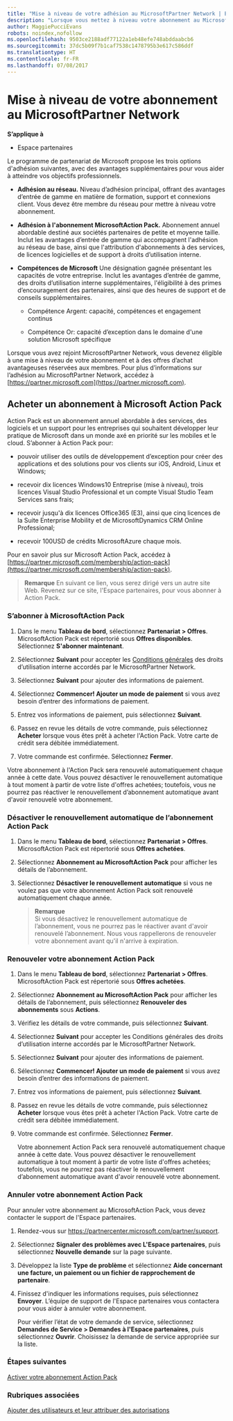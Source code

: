 ```yaml
---
title: "Mise à niveau de votre adhésion au MicrosoftPartner Network | Espace partenaires"
description: "Lorsque vous mettez à niveau votre abonnement au MicrosoftPartner Network, vous avez droit à de nombreux avantages exclusifs. Découvrez comment trouver et acheter des offres disponibles."
author: MaggiePucciEvans
robots: noindex,nofollow
ms.openlocfilehash: 9503ce2188adf77122a1eb48efe748abddaabcb6
ms.sourcegitcommit: 37dc5b09f7b1caf7538c1478795b3e617c586ddf
ms.translationtype: HT
ms.contentlocale: fr-FR
ms.lasthandoff: 07/08/2017
---
```

# <a name="upgrade-your-microsoft-partner-network-membership"></a>Mise à niveau de votre abonnement au MicrosoftPartner Network

**S’applique à**

-  Espace partenaires

Le programme de partenariat de Microsoft propose les trois options d'adhésion suivantes, avec des avantages supplémentaires pour vous aider à atteindre vos objectifs professionnels.

- **Adhésion au réseau.** Niveau d’adhésion principal, offrant des avantages d’entrée de gamme en matière de formation, support et connexions client. Vous devez être membre du réseau pour mettre à niveau votre abonnement.

- **Adhésion à l'abonnement MicrosoftAction Pack.** Abonnement annuel abordable destiné aux sociétés partenaires de petite et moyenne taille. Inclut les avantages d’entrée de gamme qui accompagnent l'adhésion au réseau de base, ainsi que l'attribution d'abonnements à des services, de licences logicielles et de support à droits d’utilisation interne.

- **Compétences de Microsoft** Une désignation gagnée présentant les capacités de votre entreprise. Inclut les avantages d’entrée de gamme, des droits d’utilisation interne supplémentaires, l'éligibilité à des primes d’encouragement des partenaires, ainsi que des heures de support et de conseils supplémentaires.

  - Compétence Argent: capacité, compétences et engagement continus

  - Compétence Or: capacité d’exception dans le domaine d'une solution Microsoft spécifique

Lorsque vous avez rejoint MicrosoftPartner Network, vous devenez éligible à une mise à niveau de votre abonnement et à des offres d’achat avantageuses réservées aux membres. Pour plus d’informations sur l’adhésion au MicrosoftPartner Network, accédez à [https://partner.microsoft.com](https://partner.microsoft.com).


## <a name="purchase-a-microsoft-action-pack-subscription"></a>Acheter un abonnement à Microsoft Action Pack

Action Pack est un abonnement annuel abordable à des services, des logiciels et un support pour les entreprises qui souhaitent développer leur pratique de Microsoft dans un monde axé en priorité sur les mobiles et le cloud. S’abonner à Action Pack pour:

- pouvoir utiliser des outils de développement d’exception pour créer des applications et des solutions pour vos clients sur iOS, Android, Linux et Windows; 

- recevoir dix licences Windows10 Entreprise (mise à niveau), trois licences Visual Studio Professional et un compte Visual Studio Team Services sans frais; 

- recevoir jusqu'à dix licences Office365 (E3), ainsi que cinq licences de la Suite Enterprise Mobility et de MicrosoftDynamics CRM Online Professional;

- recevoir 100USD de crédits MicrosoftAzure chaque mois.

Pour en savoir plus sur Microsoft Action Pack, accédez à [https://partner.microsoft.com/membership/action-pack](https://partner.microsoft.com/membership/action-pack). 

>**Remarque** En suivant ce lien, vous serez dirigé vers un autre site Web. Revenez sur ce site, l'Espace partenaires, pour vous abonner à Action Pack.


### <a name="subscribe-to-microsoft-action-pack"></a>S’abonner à MicrosoftAction Pack

1. Dans le menu **Tableau de bord**, sélectionnez **Partenariat > Offres**. MicrosoftAction Pack est répertorié sous **Offres disponibles**. Sélectionnez **S'abonner maintenant**. 

2. Sélectionnez **Suivant** pour accepter les [Conditions générales](https://go.microsoft.com/fwlink/?linkid=842232) des droits d’utilisation interne accordés par le MicrosoftPartner Network.  

3. Sélectionnez **Suivant** pour ajouter des informations de paiement. 

4. Sélectionnez **Commencer! Ajouter un mode de paiement** si vous avez besoin d’entrer des informations de paiement. 

5. Entrez vos informations de paiement, puis sélectionnez **Suivant**.

6. Passez en revue les détails de votre commande, puis sélectionnez **Acheter** lorsque vous êtes prêt à acheter l'Action Pack. Votre carte de crédit sera débitée immédiatement.

7. Votre commande est confirmée. Sélectionnez **Fermer**.

Votre abonnement à l'Action Pack sera renouvelé automatiquement chaque année à cette date. Vous pouvez désactiver le renouvellement automatique à tout moment à partir de votre liste d'offres achetées; toutefois, vous ne pourrez pas réactiver le renouvellement d’abonnement automatique avant d'avoir renouvelé votre abonnement. 

### <a name="turn-off-automatic-action-pack-subscription-renewal"></a>Désactiver le renouvellement automatique de l’abonnement Action Pack

1. Dans le menu **Tableau de bord**, sélectionnez **Partenariat > Offres**. MicrosoftAction Pack est répertorié sous **Offres achetées**.

2. Sélectionnez **Abonnement au MicrosoftAction Pack** pour afficher les détails de l’abonnement. 

3. Sélectionnez **Désactiver le renouvellement automatique** si vous ne voulez pas que votre abonnement Action Pack soit renouvelé automatiquement chaque année. 

    >**Remarque**<br>
Si vous désactivez le renouvellement automatique de l’abonnement, vous ne pourrez pas le réactiver avant d'avoir renouvelé l’abonnement. Nous vous rappellerons de renouveler votre abonnement avant qu'il n'arrive à expiration.


### <a name="renew-your-action-pack-subscription"></a>Renouveler votre abonnement Action Pack

1. Dans le menu **Tableau de bord**, sélectionnez **Partenariat > Offres**. MicrosoftAction Pack est répertorié sous **Offres achetées**.

2. Sélectionnez **Abonnement au MicrosoftAction Pack** pour afficher les détails de l’abonnement, puis sélectionnez **Renouveler des abonnements** sous **Actions**.  

3. Vérifiez les détails de votre commande, puis sélectionnez **Suivant**.

4. Sélectionnez **Suivant** pour accepter les Conditions générales des droits d’utilisation interne accordés par le MicrosoftPartner Network.  

5. Sélectionnez **Suivant** pour ajouter des informations de paiement. 

6. Sélectionnez **Commencer! Ajouter un mode de paiement** si vous avez besoin d’entrer des informations de paiement. 

7. Entrez vos informations de paiement, puis sélectionnez **Suivant**.

8. Passez en revue les détails de votre commande, puis sélectionnez **Acheter** lorsque vous êtes prêt à acheter l'Action Pack. Votre carte de crédit sera débitée immédiatement.

9. Votre commande est confirmée. Sélectionnez **Fermer**.

    Votre abonnement Action Pack sera renouvelé automatiquement chaque année à cette date. Vous pouvez désactiver le renouvellement automatique à tout moment à partir de votre liste d'offres achetées; toutefois, vous ne pourrez pas réactiver le renouvellement d’abonnement automatique avant d'avoir renouvelé votre abonnement. 


### <a name="cancel-your-action-pack-subscription"></a>Annuler votre abonnement Action Pack

Pour annuler votre abonnement au MicrosoftAction Pack, vous devez contacter le support de l'Espace partenaires.

1. Rendez-vous sur https://partnercenter.microsoft.com/partner/support.

2. Sélectionnez **Signaler des problèmes avec L'Espace partenaires**, puis sélectionnez **Nouvelle demande** sur la page suivante.

3. Développez la liste **Type de problème** et sélectionnez **Aide concernant une facture, un paiement ou un fichier de rapprochement de partenaire**. 

4. Finissez d'indiquer les informations requises, puis sélectionnez **Envoyer**. L’équipe de support de l'Espace partenaires vous contactera pour vous aider à annuler votre abonnement.

    Pour vérifier l’état de votre demande de service, sélectionnez **Demandes de Service > Demandes à l'Espace partenaires**, puis sélectionnez **Ouvrir**. Choisissez la demande de service appropriée sur la liste.  

 
### <a name="next-steps"></a>Étapes suivantes

[Activer votre abonnement Action Pack](manage-your-partner-network-benefits.md)


### <a name="related-topics"></a>Rubriques associées

[Ajouter des utilisateurs et leur attribuer des autorisations](create-user-accounts-and-set-permissions.md)





